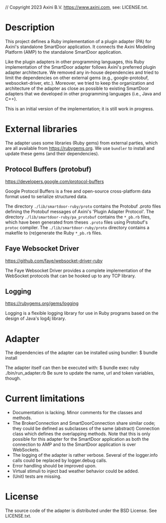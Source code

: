 // Copyright 2023 Axini B.V. https://www.axini.com, see: LICENSE.txt.

# Description

This project defines a Ruby implementation of a plugin adapter (PA) for Axini's standalone SmartDoor application. It connects the Axini Modeling Platform (AMP) to the standalone SmartDoor application. 

Like the plugin adapters in other programming languages, this Ruby implementation of the SmartDoor adapter follows Axini's preferred plugin adapter architecture. We removed any in-house dependencies and tried to limit the dependencies on other external gems (e.g., google-protobuf, websocket-driver, etc.). Moreover, we tried to keep the organization and architecture of the adapter as close as possible to existing SmartDoor adapters that we developed in other programming languages (i.e., Java and C++).

This is an initial version of the implementation; it is still work in progress.


# External libraries

The adapter uses some libraries (Ruby gems) from external parties, which are all available from https://rubygems.org. We use `bundler` to install and update these gems (and their dependencies).

## Protocol Buffers (protobuf)
https://developers.google.com/protocol-buffers

Google Protocol Buffers is a free and open-source cross-platform data format used to serialize structured data. 

The directory `./lib/smartdoor-ruby/proto` contains the Protobuf .proto files defining the Protobuf messages of Axini's 'Plugin Adapter Protocol'. The directory `./lib/smartdoor-ruby/pa_protobuf` contains the `*_pb.rb` files, which have been generated from theses `.proto` files using Protobuf's `protoc` compiler. The `./lib/smartdoor-ruby/proto` directory contains a makefile to (re)generate the Ruby `*_pb.rb` files. 

## Faye Websocket Driver
https://github.com/faye/websocket-driver-ruby

The Faye Websocket Driver provides a complete implementation of the WebSocket protocols that can be hooked up to any TCP library. 

## Logging
https://rubygems.org/gems/logging

Logging is a flexible logging library for use in Ruby programs based on the design of Java's log4j library.


# Adapter

The dependencies of the adapter can be installed using bundler:
$ bundle install

The adapter itself can then be executed with:
$ bundle exec ruby ./bin/run_adapter.rb
Be sure to update the name, url and token variables, though.

# Current limitations

- Documentation is lacking. Minor comments for the classes and methods.
- The BrokerConnection and SmartDoorConnection share similar code; they could be defined as subclasses of the same (abstract) Connection class which defines the overlapping methods. Note that this is only possible for this adapter for the SmartDoor application as both the connection to AMP and to the SmartDoor application is over WebSockets.
- The logging of the adapter is rather verbose. Several of the logger.info calls could be replaced by logger.debug calls.
- Error handling should be improved upon.
- Virtual stimuli to inject bad weather behavior could be added.
- (Unit) tests are missing.


# License

The source code of the adapter is distributed under the BSD License. See LICENSE.txt.
